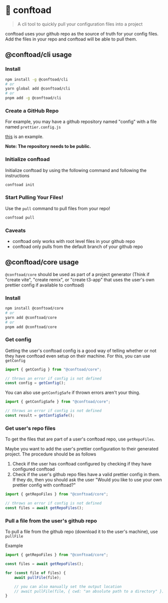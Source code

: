 # 🐸 conftoad

> A cli tool to quickly pull your configuration files into a project

conftoad uses your github repo as the source of truth for your config files. Add the files in your repo and conftoad will be able to pull them.

## @conftoad/cli usage

### Install

```sh
npm install -g @conftoad/cli
# or
yarn global add @conftoad/cli
# or
pnpm add -g @conftoad/cli
```

### Create a GitHub Repo

For example, you may have a github repository named "config" with a file named `prettier.config.js`

[this](https://github.com/WLowe10/config) is an example.

**Note: The repository needs to be public.**

### Initialize conftoad

Initialize conftoad by using the following command and following the instructions

```sh
conftoad init
```

### Start Pulling Your Files!

Use the `pull` command to pull files from your repo!

```sh
conftoad pull
```

### Caveats

-   conftoad only works with root level files in your github repo
-   conftoad only pulls from the default branch of your github repo

## @conftoad/core usage

`@conftoad/core` should be used as part of a project generator (Think if "create vite", "create remix", or "create t3-app" that uses the user's own prettier config if available to conftoad)

### Install

```sh
npm install @conftoad/core
# or
yarn add @conftoad/core
# or
pnpm add @conftoad/core
```

### Get config

Getting the user's conftoad config is a good way of telling whether or not they have conftoad even setup on their machine. For this, you can use `getConfig`

```typescript
import { getConfig } from "@conftoad/core";

// throws an error if config is not defined
const config = getConfig();
```

You can also use `getConfigSafe` if thrown errors aren't your thing.

```typescript
import { getConfigSafe } from "@conftoad/core";

// throws an error if config is not defined
const result = getConfigSafe();
```

### Get user's repo files

To get the files that are part of a user's conftoad repo,
use `getRepoFiles`.

Maybe you want to add the user's prettier configuration to their generated project. The procedure should be as follows

1. Check if the user has conftoad configured by checking if they have configured conftoad
2. Check if the user's github repo files have a valid prettier config in them. If they do, then you should ask the user "Would you like to use your own prettier config with conftoad?"

```typescript
import { getRepoFiles } from "@conftoad/core";

// throws an error if config is not defined
const files = await getRepoFiles();
```

### Pull a file from the user's github repo

To pull a file from the github repo (download it to the user's machine), use `pullFile`

Example

```typescript
import { getRepoFiles } from "@conftoad/core";

const files = await getRepoFiles();

for (const file of files) {
	await pullFile(file);

	// you can also manually set the output location
	// await pullFile(file, { cwd: "an absolute path to a directory" });
}
```
